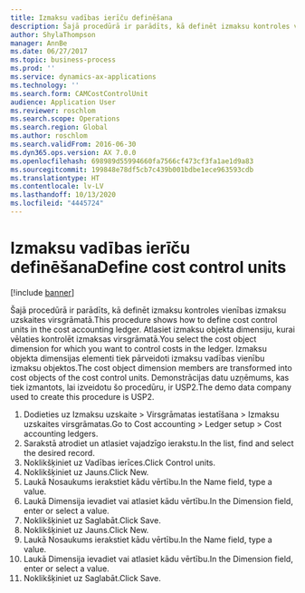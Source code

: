```yaml
---
title: Izmaksu vadības ierīču definēšana
description: Šajā procedūrā ir parādīts, kā definēt izmaksu kontroles vienības izmaksu uzskaites virsgrāmatā.
author: ShylaThompson
manager: AnnBe
ms.date: 06/27/2017
ms.topic: business-process
ms.prod: ''
ms.service: dynamics-ax-applications
ms.technology: ''
ms.search.form: CAMCostControlUnit
audience: Application User
ms.reviewer: roschlom
ms.search.scope: Operations
ms.search.region: Global
ms.author: roschlom
ms.search.validFrom: 2016-06-30
ms.dyn365.ops.version: AX 7.0.0
ms.openlocfilehash: 698989d55994660fa7566cf473cf3fa1ae1d9a83
ms.sourcegitcommit: 199848e78df5cb7c439b001bdbe1ece963593cdb
ms.translationtype: HT
ms.contentlocale: lv-LV
ms.lasthandoff: 10/13/2020
ms.locfileid: "4445724"
---
```

# <a name="define-cost-control-units"></a><span data-ttu-id="c528f-103">Izmaksu vadības ierīču definēšana</span><span class="sxs-lookup"><span data-stu-id="c528f-103">Define cost control units</span></span>

[!include [banner](../../includes/banner.md)]

<span data-ttu-id="c528f-104">Šajā procedūrā ir parādīts, kā definēt izmaksu kontroles vienības izmaksu uzskaites virsgrāmatā.</span><span class="sxs-lookup"><span data-stu-id="c528f-104">This procedure shows how to define cost control units in the cost accounting ledger.</span></span> <span data-ttu-id="c528f-105">Atlasiet izmaksu objekta dimensiju, kurai vēlaties kontrolēt izmaksas virsgrāmatā.</span><span class="sxs-lookup"><span data-stu-id="c528f-105">You select the cost object dimension for which you want to control costs in the ledger.</span></span> <span data-ttu-id="c528f-106">Izmaksu objekta dimensijas elementi tiek pārveidoti izmaksu vadības vienību izmaksu objektos.</span><span class="sxs-lookup"><span data-stu-id="c528f-106">The cost object dimension members are transformed into cost objects of the cost control units.</span></span> <span data-ttu-id="c528f-107">Demonstrācijas datu uzņēmums, kas tiek izmantots, lai izveidotu šo procedūru, ir USP2.</span><span class="sxs-lookup"><span data-stu-id="c528f-107">The demo data company used to create this procedure is USP2.</span></span>

1. <span data-ttu-id="c528f-108">Dodieties uz Izmaksu uzskaite > Virsgrāmatas iestatīšana > Izmaksu uzskaites virsgrāmatas.</span><span class="sxs-lookup"><span data-stu-id="c528f-108">Go to Cost accounting > Ledger setup > Cost accounting ledgers.</span></span>
2. <span data-ttu-id="c528f-109">Sarakstā atrodiet un atlasiet vajadzīgo ierakstu.</span><span class="sxs-lookup"><span data-stu-id="c528f-109">In the list, find and select the desired record.</span></span>
3. <span data-ttu-id="c528f-110">Noklikšķiniet uz Vadības ierīces.</span><span class="sxs-lookup"><span data-stu-id="c528f-110">Click Control units.</span></span>
4. <span data-ttu-id="c528f-111">Noklikšķiniet uz Jauns.</span><span class="sxs-lookup"><span data-stu-id="c528f-111">Click New.</span></span>
5. <span data-ttu-id="c528f-112">Laukā Nosaukums ierakstiet kādu vērtību.</span><span class="sxs-lookup"><span data-stu-id="c528f-112">In the Name field, type a value.</span></span>
6. <span data-ttu-id="c528f-113">Laukā Dimensija ievadiet vai atlasiet kādu vērtību.</span><span class="sxs-lookup"><span data-stu-id="c528f-113">In the Dimension field, enter or select a value.</span></span>
7. <span data-ttu-id="c528f-114">Noklikšķiniet uz Saglabāt.</span><span class="sxs-lookup"><span data-stu-id="c528f-114">Click Save.</span></span>
8. <span data-ttu-id="c528f-115">Noklikšķiniet uz Jauns.</span><span class="sxs-lookup"><span data-stu-id="c528f-115">Click New.</span></span>
9. <span data-ttu-id="c528f-116">Laukā Nosaukums ierakstiet kādu vērtību.</span><span class="sxs-lookup"><span data-stu-id="c528f-116">In the Name field, type a value.</span></span>
10. <span data-ttu-id="c528f-117">Laukā Dimensija ievadiet vai atlasiet kādu vērtību.</span><span class="sxs-lookup"><span data-stu-id="c528f-117">In the Dimension field, enter or select a value.</span></span>
11. <span data-ttu-id="c528f-118">Noklikšķiniet uz Saglabāt.</span><span class="sxs-lookup"><span data-stu-id="c528f-118">Click Save.</span></span>


